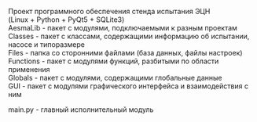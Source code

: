 Проект программного обеспечения стенда испытания ЭЦН
<br>(Linux + Python + PyQt5 + SQLite3)
<br>AesmaLib    - пакет с модулями, подключаемыми к разным проектам
<br>Classes     - пакет с классами, содержащими информацию об испытании, насосе и типоразмере
<br>Files       - папка со сторонними файлами (база данных, файлы настроек)
<br>Functions   - пакет с модулями функций, разбитыми по области применения
<br>Globals     - пакет с модулями, содержащими глобальные данные
<br>GUI         - пакет с модулями графического интерфейса и взаимодействия с ним

main.py     - главный исполнительный модуль
